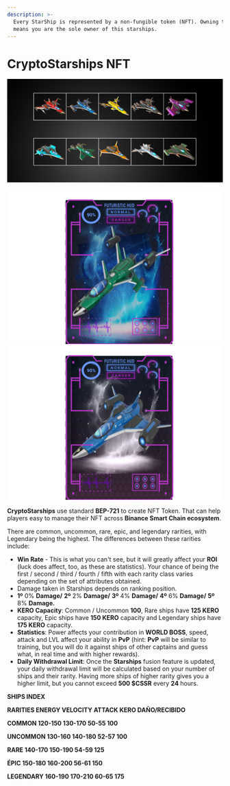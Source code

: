```yaml
---
description: >-
  Every StarShip is represented by a non-fungible token (NFT). Owning this token
  means you are the sole owner of this starships.
---
```


# CryptoStarships NFT

&#x20;                                 ![](.gitbook/assets/clasesdenavestoke.jpg)

![](.gitbook/assets/nft1.png)![](<.gitbook/assets/nft (1).png>)

**CryptoStarships** use standard **BEP-721** to create NFT Token. That can help players easy to manage their NFT across **Binance Smart Chain ecosystem**.

There are common, uncommon, rare, epic, and legendary rarities, with Legendary being the highest. The differences between these rarities include:

* **Win Rate** - This is what you can't see, but it will greatly affect your **ROI** (luck does affect, too, as these are statistics). Your chance of being the first / second / third / fourth / fifth with each rarity class varies depending on the set of attributes obtained.
* Damage taken in Starships depends on ranking position.
* **1º** 0% **Damage/** **2º** 2% **Damage/**  **3º** 4% **Damage/**  **4º** 6% **Damage/** **5º** 8% **Damage.**
* **KERO Capacity**: Common / Uncommon **100**, Rare ships have **125 KERO** capacity, Epic ships have **150 KERO** capacity and Legendary ships have **175 KERO** capacity.
* **Statistics**: Power affects your contribution in **WORLD BOSS**, speed, attack and LVL affect your ability in **PvP** (hint: **PvP** will be similar to training, but you will do it against ships of other captains and guess what, in real time and with higher rewards).
* **Daily Withdrawal Limit**: Once the **Starships** fusion feature is updated, your daily withdrawal limit will be calculated based on your number of ships and their rarity. Having more ships of higher rarity gives you a higher limit, but you cannot exceed  **500 $CSSR** every **24** hours.

**SHIPS INDEX**

**RARITIES                ENERGY          VELOCITY              ATTACK                KERO           DAÑO/RECIBIDO**

**COMMON              120-150           130-170                  50-55                    100**

**UNCOMMON        130-160           140-180                 52-57                     100**

**RARE                       140-170            150-190                 54-59                     125**

**ÉPIC                         150-180            160-200                56-61                      150**

**LEGENDARY         160-190            170-210                 60-65                     175**
